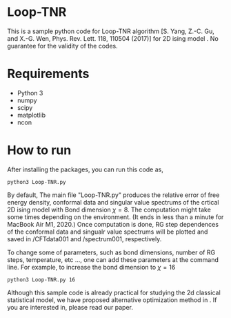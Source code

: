 # Loop-TNR
This is a sample python code for Loop-TNR algorithm [S. Yang, Z.-C. Gu, and X.-G. Wen, Phys. Rev. Lett. 118, 110504 (2017)]  for 2D ising model . No guarantee for the validity of the codes.

# Requirements
- Python 3
- numpy
- scipy
- matplotlib
- ncon
  
# How to run
After installing the packages, you can run this code as, 
 ```
python3 Loop-TNR.py 
 ```
By default, The main file "Loop-TNR.py" produces the relative error of free energy density, conformal data and singular value spectrums of the crtical 2D ising model with Bond dimension $\chi =8$. The computation might take some times depending on the environment. (It ends in less than a minute for MacBook Air M1, 2020.) Once computation is done, RG step dependences of the conformal data and singualr value spectrums will be plotted and saved in /CFTdata001 and /spectrum001, respectively.

To change some of parameters, such as bond dimensions, number of RG steps, temperature, etc ..., one can add these parameters at the command line. For example, to increase the bond dimension to $\chi=16$
 ```
python3 Loop-TNR.py 16
 ```

Although this sample code is already practical for studying the 2d classical statistical model, we have proposed alternative optimization method in . If you are interested in, please read our paper.

